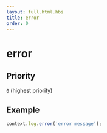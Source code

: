 ```yaml
---
layout: full.html.hbs
title: error
order: 0
---
```


# error

<SinceBadge version="1.0.0" />

## Priority

`0` (highest priority)

## Example

```js
context.log.error('error message');
```
